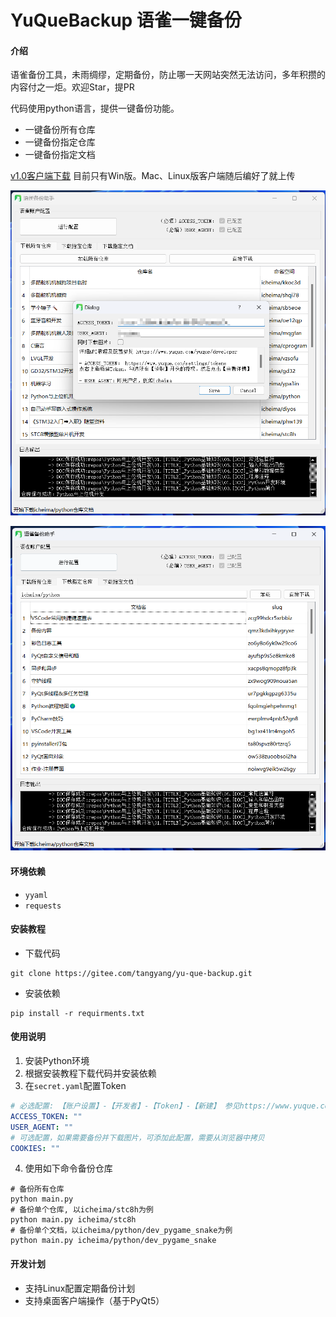# YuQueBackup 语雀一键备份

#### 介绍

语雀备份工具，未雨绸缪，定期备份，防止哪一天网站突然无法访问，多年积攒的内容付之一炬。欢迎Star，提PR

代码使用python语言，提供一键备份功能。

- 一键备份所有仓库
- 一键备份指定仓库
- 一键备份指定文档


[v1.0客户端下载](https://gitee.com/tangyang/yu-que-backup/releases/tag/v1.0)
目前只有Win版。Mac、Linux版客户端随后编好了就上传

![Alt text](images/image-1.png)

![Alt text](images/image.png)

#### 环境依赖
- `yyaml`
- `requests`


#### 安装教程

- 下载代码
```shell
git clone https://gitee.com/tangyang/yu-que-backup.git
```

- 安装依赖
```shell
pip install -r requirments.txt
```


#### 使用说明

1. 安装Python环境
2. 根据安装教程下载代码并安装依赖
3. 在`secret.yaml`配置Token

```yaml
# 必选配置: 【账户设置】-【开发者】-【Token】-【新建】 参见https://www.yuque.com/yuque/developer
ACCESS_TOKEN: ""
USER_AGENT: ""
# 可选配置，如果需要备份并下载图片，可添加此配置，需要从浏览器中拷贝
COOKIES: ""
```

4. 使用如下命令备份仓库

```shell
# 备份所有仓库 
python main.py
# 备份单个仓库, 以icheima/stc8h为例
python main.py icheima/stc8h
# 备份单个文档，以icheima/python/dev_pygame_snake为例
python main.py icheima/python/dev_pygame_snake
```


#### 开发计划

- 支持Linux配置定期备份计划
- 支持桌面客户端操作（基于PyQt5）
